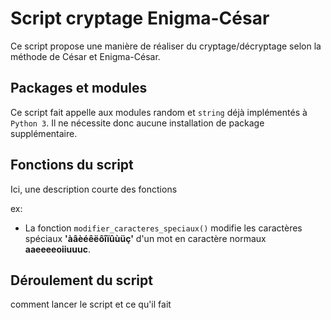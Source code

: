 # Script cryptage Enigma-César

Ce script propose une manière de réaliser du cryptage/décryptage selon la méthode de César et Enigma-César.

## Packages et modules

Ce script fait appelle aux modules random et ```string``` déjà implémentés à ```Python 3```. Il ne nécessite donc aucune installation de package supplémentaire.

## Fonctions du script

Ici, une description courte des fonctions

ex:

- La fonction ```modifier_caracteres_speciaux()``` modifie les caractères spéciaux **'àâèéêëôîïûùüç'** d'un mot en 
caractère normaux **aaeeeeoiiuuuc**.

## Déroulement du script

comment lancer le script et ce qu'il fait
